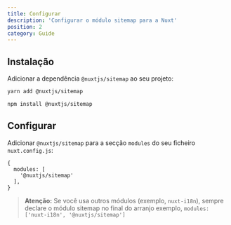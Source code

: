 ```yaml
---
title: Configurar
description: 'Configurar o módulo sitemap para a Nuxt'
position: 2
category: Guide
---
```


## Instalação

Adicionar a dependência `@nuxtjs/sitemap` ao seu projeto:

<code-group>
  <code-block label="Yarn" active>

  ```bash
  yarn add @nuxtjs/sitemap
  ```

  </code-block>
  <code-block label="NPM">

  ```bash
  npm install @nuxtjs/sitemap
  ```

  </code-block>
</code-group>

## Configurar

Adicionar `@nuxtjs/sitemap` para a secção `modules` do seu ficheiro `nuxt.config.js`:

```js[nuxt.config.js]
{
  modules: [
    '@nuxtjs/sitemap'
  ],
}
```

> **Atenção:**
> Se você usa outros módulos (exemplo, `nuxt-i18n`), sempre declare o módulo sitemap no final do arranjo
> exemplo, `modules: ['nuxt-i18n', '@nuxtjs/sitemap']`
